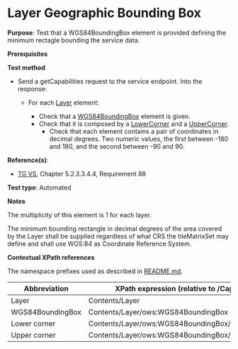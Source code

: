 # Layer Geographic Bounding Box

**Purpose**: Test that a WGS84BoundingBox element is provided defining the minimum  rectagle bounding the service data.

**Prerequisites**

**Test method**

* Send a getCapabilities request to the service endpoint. Into the response:

  * For each [Layer](#layer) element:

    * Check that a [WGS84BoundingBox](#boundingBox) element is given.
    * Check that it is composed by a [LowerCorner](#lowerCorner) and a [UpperCorner](#upperCorner).
        * Check that each element contains a pair of coordinates in decimal degrees. Two numeric values, the first between -180 and 180, and the second between -90 and 90.

**Reference(s)**:
* [TG VS](./README.md#ref_TG_VS), Chapter 5.2.3.3.4.4, Requirement 88

**Test type**: Automated

**Notes**

The multiplicity of this element is 1 for each layer.

The minimum bounding rectangle in decimal degrees of the area covered by the Layer shall be supplied regardless of what CRS the tileMatrixSet may define and shall use WGS:84 as Coordinate Reference System.

**Contextual XPath references**

The namespace prefixes used as described in [README.md](./README.md#namespaces).

Abbreviation                                               |  XPath expression (relative to /Capabilities)
---------------------------------------------------------- | -------------------------------------------------------------------------
Layer <a name="layer"></a> | Contents/Layer
WGS84BoundingBox <a name="boundingBox"></a> | Contents/Layer/ows:WGS84BoundingBox
Lower corner <a name="lowerCorner"></a> | Contents/Layer/ows:WGS84BoundingBox/ows:LowerCorner
Upper corner <a name="upperCorner"></a> | Contents/Layer/ows:WGS84BoundingBox/ows:UpperCorner